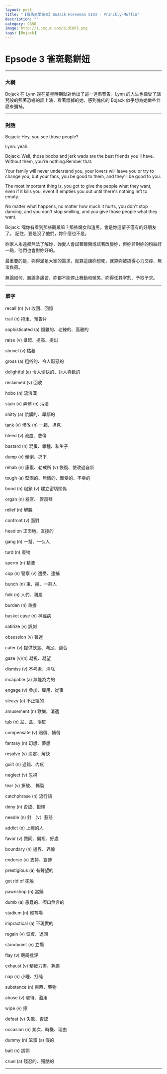 ```yaml
---
layout: post
title: "【看馬男學英文】BoJack Horseman S103 - Princkly-Muffin"
description: ""
category: CS50
image: http://i.imgur.com/iLdCUR3.png
tags: [Bojack]
---
```


# Epsode 3 雀斑鬆餅妞



---

### 大綱

Bojack 在 Lynn 還在童星時期就對他出了這一連串警告，Lynn 的人生也像受了詛咒般的照著恐嚇的話上演，看著壞掉的她，感到愧疚的 Bojack 似乎想為她做些什麼來彌補。

---

### 對話


Bojack:  Hey, you see those people?

Lynn: yeah.

Bojack: Well, those boobs and jerk wads
are the best friends you'll have.
Without them, you're nothing.Rember that.

Your family will never understand you, 
your lovers will leave you or try to change
you, but your fans, you be good to them,
and they'll be good to you.

The most important thing is, you got to give
the people what they want, even if it kills
you, event if empties you out until there's
nothing left to empty.

No matter what happens, no matter how much
it hurts, you don't stop dancing, and you don't
stop smilling, and you give those people what they
want.


Bojack: 嘿你有看到那些觀眾嘛？那些爛女和渣男，會是妳這輩子僅有的好朋友了。
記住，要是沒了他們，妳什麼也不是。  

妳家人永遠都無法了解妳，妳愛人會試著離開或試著改變妳，但妳若對妳的粉絲好一點，他們也會對妳好的。  

最重要的是，妳得滿足大家的需求，就算這讓妳想死，就算妳被搞得心力交瘁、無法負荷。

無論如何、無論多痛苦，妳都不能停止舞動和微笑，妳得任其宰割、予取予求。


---

### 單字



recall (n) (v) 收回、回憶

trail (n) 拖車、預告片

sophisticated (a) 複雜的、老練的、高雅的

raise (v) 舉起、提高、提出 

shrivel (v) 枯萎

gross (a) 粗俗的、令人厭惡的

delightful (a) 令人愉快的、討人喜歡的

reclaimed (v) 回收

hobo (n) 流浪漢

stain (v) 弄髒 (n) 污漬

shitty (a) 骯髒的、卑鄙的

tank (v) 慘敗 (n) 一箱、坦克

bleed (v) 流血、悲傷

bastard (n) 混蛋、雜種、私生子

dump (v) 傾倒、扔下

rehab (n) 康復、勒戒所 (v) 恢復、使改過自新  

tough (a) 堅固的、無情的、難受的、不幸的

bond (n) 枷鎖 (v) 建立密切關係

organ (n) 器官、 管風琴

relief (n) 解脫

confront (v) 面對

head on 正面地、直接的

gang (n) 一幫、一伙人

turd (n) 廢物

sperm (n) 精液

cop (n) 警察 (v) 遭受、逮捕

bunch (n) 束、捆、一群人

folk (n) 人們、親屬

burden (n) 重擔

basket case (n) 神經病

satirize (v) 諷刺

obsession (v) 著迷

cater (v) 提供飲食、滿足、迎合

gaze (v)(n) 凝視、凝望

dismiss (v) 不考慮、清除

incapable (a) 無能為力的

engage (v) 參加、雇用、從事

sleazy (a) 不正經的

amusement (n) 歡樂、消遣

tub (n) 盆、盒、浴缸

compensate (v) 賠償、補償

fantasy (n) 幻想、夢想

resolve (v) 決定、解決

guilt (n) 過錯、內疚

neglect (v) 忽視

tear (v) 撕破、 撕裂

catchphrase (n) 流行語

deny (n) 否認、拒絕

needle (n) 針 （v）惹怒

addict (n) 上癮的人

favor (v) 贊同、偏袒、好處

boundary (n) 邊界、界線

endorse (v) 支持、宣傳

prestigious (a) 有聲望的

get rid of 擺脫

pawnshop (n) 當鋪

dumb (a) 愚蠢的、啞口無言的

stadium (n) 體育場

impractical (a) 不現實的

regain (v) 恢復、返回

standpoint (n) 立場

flay (v) 嚴厲批評

exhaust (v) 精疲力盡、耗盡

nap (n) 小睡、打盹

substance (n) 東西、藥物

abuse (v) 虐待、濫用

wipe (v) 擦

defeat (v) 失敗、否認

occasion (n) 某次、時機、理由

dummy (n) 笨蛋 (a) 假的

bait (n) 誘餌

cruel (a) 殘忍的、殘酷的

















---


